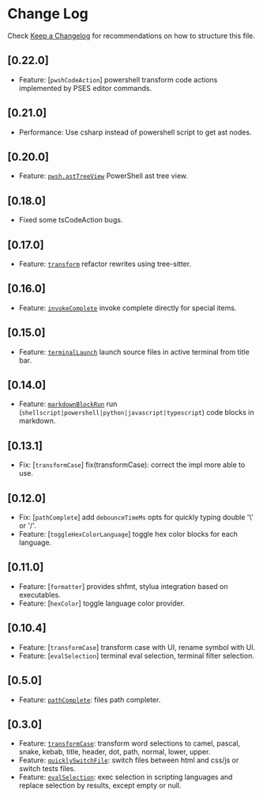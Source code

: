 # Change Log

Check [Keep a Changelog](http://keepachangelog.com/) for recommendations on how to structure this file.

## [0.22.0]

- Feature: [`pwshCodeAction`] powershell transform code actions implemented by PSES editor commands.

## [0.21.0]

- Performance: Use csharp instead of powershell script to get ast nodes.

## [0.20.0]

- Feature: [`pwsh.astTreeView`](src/pwsh.astTreeView.ts) PowerShell ast tree view.

## [0.18.0]

- Fixed some tsCodeAction bugs.

## [0.17.0]

- Feature: [`transform`](src/tsCodeAction/transform.ts) refactor rewrites using tree-sitter.

## [0.16.0]

- Feature: [`invokeComplete`](src/invokeComplete/index.ts) invoke complete directly for special items.

## [0.15.0]

- Feature: [`terminalLaunch`](src/terminalLaunch.ts) launch source files in active terminal from title bar.

## [0.14.0]

- Feature: [`markdownBlockRun`](src/markdownBlockRun.ts) run (`shellscript|powershell|python|javascript|typescript`) code blocks in markdown.

## [0.13.1]

- Fix: [`transformCase`] fix(transformCase): correct the impl more able to use.

## [0.12.0]

- Fix: [`pathComplete`] add `debounceTimeMs` opts for quickly typing double '\\' or '/'.
- Feature: [`toggleHexColorLanguage`] toggle hex color blocks for each language.

## [0.11.0]

- Feature: [`formatter`] provides shfmt, stylua integration based on executables.
- Feature: [`hexColor`] toggle language color provider.

## [0.10.4]

- Feature: [`transformCase`] transform case with UI, rename symbol with UI.
- Feature: [`evalSelection`] terminal eval selection, terminal filter selection.

## [0.5.0]

- Feature: [`pathComplete`](./src/pathComplete.ts): files path completer.

## [0.3.0]

- Feature: [`transformCase`](./src/transformCase.ts): transform word selections to camel, pascal, snake, kebab, title, header, dot, path, normal, lower, upper.
- Feature: [`quicklySwitchFile`](./src/quicklySwitchFile.ts): switch files between html and css/js or switch tests files.
- Feature: [`evalSelection`](./src/evalSelection.ts): exec selection in scripting languages and replace selection by results, except empty or null.
